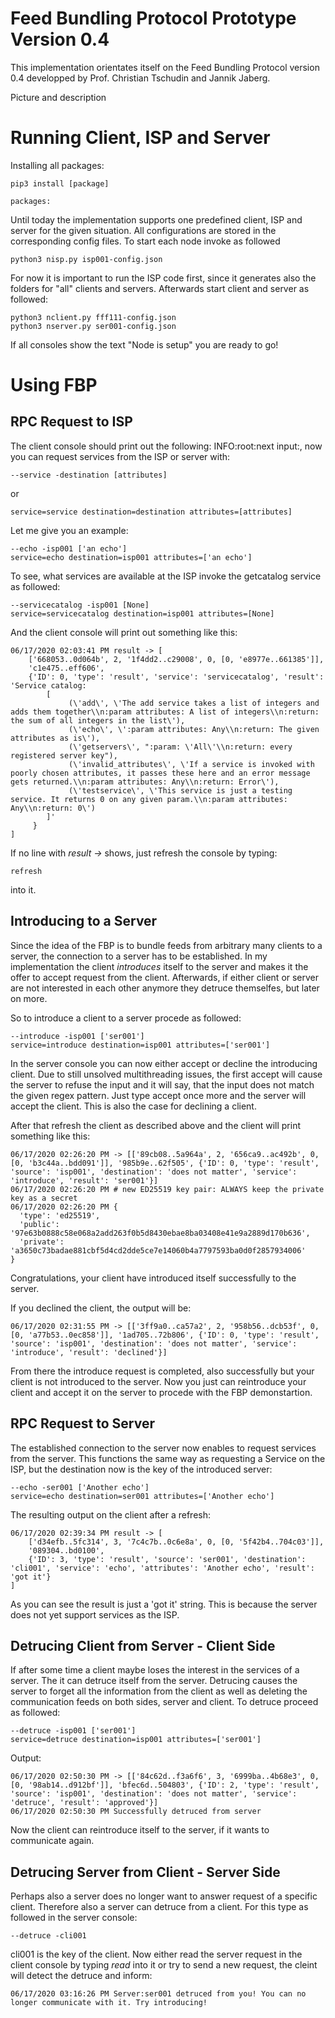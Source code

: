 # Feed Bundling Protocol Prototype Version 0.4
This implementation orientates itself on the Feed Bundling Protocol version 0.4 developped by Prof. Christian Tschudin and Jannik Jaberg. 

Picture and description


# Running Client, ISP and Server

Installing all packages:

    pip3 install [package]

    packages: 

Until today the implementation supports one predefined client, ISP and server for the given situation. All configurations are stored in the corresponding config files. To start each node invoke as followed
    
    python3 nisp.py isp001-config.json
    
For now it is important to run the ISP code first, since it generates also the folders for "all" clients and servers. Afterwards start client and server as followed:

    python3 nclient.py fff111-config.json
    python3 nserver.py ser001-config.json
    
If all consoles show the text "Node is setup" you are ready to go!

# Using FBP
## RPC Request to ISP
The client console should print out the following: INFO:root:next input:, now you can request services from the ISP or server with:

    --service -destination [attributes]
or
    
    service=service destination=destination attributes=[attributes]

Let me give you an example: 

    --echo -isp001 ['an echo']
    service=echo destination=isp001 attributes=['an echo']

To see, what services are available at the ISP invoke the getcatalog service as followed:

    --servicecatalog -isp001 [None]
    service=servicecatalog destination=isp001 attributes=[None]

And the client console will print out something like this:

    06/17/2020 02:03:41 PM result -> [
        ['668053..0d064b', 2, '1f4dd2..c29008', 0, [0, 'e8977e..661385']],
        'c1e475..eff606',
        {'ID': 0, 'type': 'result', 'service': 'servicecatalog', 'result': 'Service catalog: 
            [
                 (\'add\', \'The add service takes a list of integers and adds them together\\n:param attributes: A list of integers\\n:return: the sum of all integers in the list\'),
                 (\'echo\', \':param attributes: Any\\n:return: The given attributes as is\'), 
                 (\'getservers\', ":param: \'All\'\\n:return: every registered server key"), 
                 (\'invalid_attributes\', \'If a service is invoked with poorly chosen attributes, it passes these here and an error message gets returned.\\n:param attributes: Any\\n:return: Error\'), 
                 (\'testservice\', \'This service is just a testing service. It returns 0 on any given param.\\n:param attributes: Any\\n:return: 0\')
            ]'
         }
    ]

If no line with *result ->* shows, just refresh the console by typing:
    
    refresh

into it.

## Introducing to a Server
Since the idea of the FBP is to bundle feeds from arbitrary many clients to a server, the connection to a server has to be established.
In my implementation the client *introduces* itself to the server and makes it the offer to accept request from the client.
Afterwards, if either client or server are not interested in each other anymore they detruce themselfes, but later on more.

So to introduce a client to a server procede as followed:

    --introduce -isp001 ['ser001']
    service=introduce destination=isp001 attributes=['ser001']

In the server console you can now either accept or decline the introducing client. Due to still unsolved multithreading issues,
the first accept will cause the server to refuse the input and it will say, that the input does not match the given regex pattern. 
Just type accept once more and the server will accept the client. This is also the case for declining a client.

After that refresh the client as described above and the client will print something like this:

    06/17/2020 02:26:20 PM -> [['89cb08..5a964a', 2, '656ca9..ac492b', 0, [0, 'b3c44a..bdd091']], '985b9e..62f505', {'ID': 0, 'type': 'result', 'source': 'isp001', 'destination': 'does not matter', 'service': 'introduce', 'result': 'ser001'}]
    06/17/2020 02:26:20 PM # new ED25519 key pair: ALWAYS keep the private key as a secret
    06/17/2020 02:26:20 PM {
      'type': 'ed25519',
      'public': '97e63b0888c58e068a2add263f0b5d8430ebae8ba03408e41e9a2889d170b636',
      'private': 'a3650c73badae881cbf5d4cd2dde5ce7e14060b4a7797593ba0d0f2857934006'
    }

Congratulations, your client have introduced itself successfully to the server.

If you declined the client, the output will be:

    06/17/2020 02:31:55 PM -> [['3ff9a0..ca57a2', 2, '958b56..dcb53f', 0, [0, 'a77b53..0ec858']], '1ad705..72b806', {'ID': 0, 'type': 'result', 'source': 'isp001', 'destination': 'does not matter', 'service': 'introduce', 'result': 'declined'}]

From there the introduce request is completed, also successfully but your client is not introduced to the server. 
Now you just can reintroduce your client and accept it on the server to procede with the FBP demonstartion.

## RPC Request to Server

The established connection to the server now enables to request services from the server. This functions the same way as requesting a Service on
 the ISP, but the destination now is the key of the introduced server:
 
    --echo -ser001 ['Another echo']
    service=echo destination=ser001 attributes=['Another echo']
    
The resulting output on the client after a refresh:

    06/17/2020 02:39:34 PM result -> [
        ['d34efb..5fc314', 3, '7c4c7b..0c6e8a', 0, [0, '5f42b4..704c03']],
        '089304..bd0100', 
        {'ID': 3, 'type': 'result', 'source': 'ser001', 'destination': 'cli001', 'service': 'echo', 'attributes': 'Another echo', 'result': 'got it'}
    ]
    
As you can see the result is just a 'got it' string. This is because the server does not yet support services as the ISP. 

## Detrucing Client from Server - Client Side
If after some time a client maybe loses the interest in the services of a server. The it can detruce itself from the server.
 Detrucing causes the server to forget all the information from the client as well as deleting the communication feeds on both sides, server and client. 
 To detruce proceed as followed:
    
    --detruce -isp001 ['ser001']
    service=detruce destination=isp001 attributes=['ser001']

Output:

    06/17/2020 02:50:30 PM -> [['84c62d..f3a6f6', 3, '6999ba..4b68e3', 0, [0, '98ab14..d912bf']], 'bfec6d..504803', {'ID': 2, 'type': 'result', 'source': 'isp001', 'destination': 'does not matter', 'service': 'detruce', 'result': 'approved'}]
    06/17/2020 02:50:30 PM Successfully detruced from server  
    
Now the client can reintroduce itself to the server, if it wants to communicate again.

## Detrucing Server from Client - Server Side
Perhaps also a server does no longer want to answer request of a specific client. Therefore also a server can detruce from a client. 
For this type as followed in the server console:

    --detruce -cli001
    
cli001 is the key of the client. 
Now either read the server request in the client console by typing *read* into it or try to send a new request, the cleint will
 detect the detruce and inform:
 
    06/17/2020 03:16:26 PM Server:ser001 detruced from you! You can no longer communicate with it. Try introducing!
